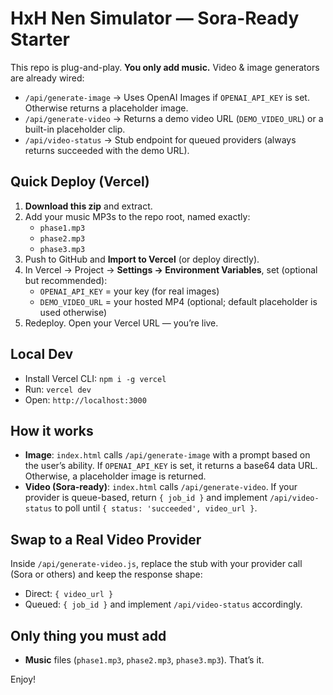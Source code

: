 # HxH Nen Simulator — Sora-Ready Starter

This repo is plug-and-play. **You only add music.** Video & image generators are already wired:

- `/api/generate-image` → Uses OpenAI Images if `OPENAI_API_KEY` is set. Otherwise returns a placeholder image.
- `/api/generate-video` → Returns a demo video URL (`DEMO_VIDEO_URL`) or a built-in placeholder clip.
- `/api/video-status` → Stub endpoint for queued providers (always returns succeeded with the demo URL).

## Quick Deploy (Vercel)

1. **Download this zip** and extract.
2. Add your music MP3s to the repo root, named exactly:
   - `phase1.mp3`
   - `phase2.mp3`
   - `phase3.mp3`
3. Push to GitHub and **Import to Vercel** (or deploy directly).
4. In Vercel → Project → **Settings → Environment Variables**, set (optional but recommended):
   - `OPENAI_API_KEY` = your key (for real images)
   - `DEMO_VIDEO_URL` = your hosted MP4 (optional; default placeholder is used otherwise)
5. Redeploy. Open your Vercel URL — you’re live.

## Local Dev

- Install Vercel CLI: `npm i -g vercel`
- Run: `vercel dev`
- Open: `http://localhost:3000`

## How it works

- **Image**: `index.html` calls `/api/generate-image` with a prompt based on the user’s ability. If `OPENAI_API_KEY` is set, it returns a base64 data URL. Otherwise, a placeholder image is returned.
- **Video (Sora-ready)**: `index.html` calls `/api/generate-video`. If your provider is queue-based, return `{ job_id }` and implement `/api/video-status` to poll until `{ status: 'succeeded', video_url }`.

## Swap to a Real Video Provider

Inside `/api/generate-video.js`, replace the stub with your provider call (Sora or others) and keep the response shape:
- Direct: `{ video_url }`
- Queued: `{ job_id }` and implement `/api/video-status` accordingly.

## Only thing you must add

- **Music** files (`phase1.mp3`, `phase2.mp3`, `phase3.mp3`). That’s it.

Enjoy!